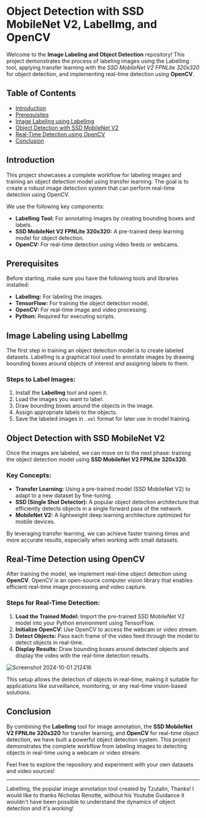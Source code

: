 # Object Detection with SSD MobileNet V2, LabelImg, and OpenCV

Welcome to the **Image Labeling and Object Detection** repository! This project demonstrates the process of labeling images using the LabelImg tool, applying transfer learning with the *SSD MobileNet V2 FPNLite 320x320* for object detection, and implementing real-time detection using **OpenCV**.

## Table of Contents
- [Introduction](#introduction)
- [Prerequisites](#prerequisites)
- [Image Labeling using LabelImg](#image-labeling-using-labelimg)
- [Object Detection with SSD MobileNet V2](#object-detection-with-ssd-mobilenet-v2)
- [Real-Time Detection using OpenCV](#real-time-detection-using-opencv)
- [Conclusion](#conclusion)

## Introduction

This project showcases a complete workflow for labeling images and training an object detection model using transfer learning. The goal is to create a robust image detection system that can perform real-time detection using OpenCV.

We use the following key components:
- **LabelImg Tool:** For annotating images by creating bounding boxes and labels.
- **SSD MobileNet V2 FPNLite 320x320:** A pre-trained deep learning model for object detection.
- **OpenCV:** For real-time detection using video feeds or webcams.

## Prerequisites

Before starting, make sure you have the following tools and libraries installed:

- **LabelImg:** For labeling the images.
- **TensorFlow:** For training the object detection model.
- **OpenCV:** For real-time image and video processing.
- **Python:** Required for executing scripts.

## Image Labeling using LabelImg

The first step in training an object detection model is to create labeled datasets. LabelImg is a graphical tool used to annotate images by drawing bounding boxes around objects of interest and assigning labels to them.

### Steps to Label Images:
1. Install the **LabelImg** tool and open it.
2. Load the images you want to label.
3. Draw bounding boxes around the objects in the image.
4. Assign appropriate labels to the objects.
5. Save the labeled images in `.xml` format for later use in model training.

## Object Detection with SSD MobileNet V2

Once the images are labeled, we can move on to the next phase: training the object detection model using **SSD MobileNet V2 FPNLite 320x320**.

### Key Concepts:
- **Transfer Learning:** Using a pre-trained model (SSD MobileNet V2) to adapt to a new dataset by fine-tuning.
- **SSD (Single Shot Detector):** A popular object detection architecture that efficiently detects objects in a single forward pass of the network.
- **MobileNet V2:** A lightweight deep learning architecture optimized for mobile devices.

By leveraging transfer learning, we can achieve faster training times and more accurate results, especially when working with small datasets.

## Real-Time Detection using OpenCV

After training the model, we implement real-time object detection using **OpenCV**. OpenCV is an open-source computer vision library that enables efficient real-time image processing and video capture.

### Steps for Real-Time Detection:
1. **Load the Trained Model:** Import the pre-trained SSD MobileNet V2 model into your Python environment using TensorFlow.
2. **Initialize OpenCV:** Use OpenCV to access the webcam or video stream.
3. **Detect Objects:** Pass each frame of the video feed through the model to detect objects in real-time.
4. **Display Results:** Draw bounding boxes around detected objects and display the video with the real-time detection results.

![Screenshot 2024-10-01 212416](https://github.com/user-attachments/assets/289fa372-5da4-4c1b-95e4-145cabbe5137)


This setup allows the detection of objects in real-time, making it suitable for applications like surveillance, monitoring, or any real-time vision-based solutions.



## Conclusion

By combining the **LabelImg** tool for image annotation, the **SSD MobileNet V2 FPNLite 320x320** for transfer learning, and **OpenCV** for real-time object detection, we have built a powerful object detection system. This project demonstrates the complete workflow from labeling images to detecting objects in real-time using a webcam or video stream.

Feel free to explore the repository and experiment with your own datasets and video sources!

---
LabelImg, the popular image annotation tool created by Tzutalin, Thanks!
I would like to thanks Nicholas Renotte, without his Youtube Guidance it wouldn't have been possible to understand the dynamics of object detection and it's working!
